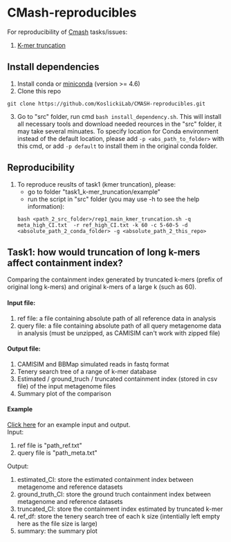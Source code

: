 # CMash-reproducibles
For reproducibility of [Cmash](https://github.com/dkoslicki/CMash) tasks/issues:
1. [K-mer truncation](https://github.com/dkoslicki/CMash/issues/20)

## Install dependencies  
1. Install conda or [miniconda](https://docs.conda.io/projects/conda/en/latest/user-guide/install/) (version >= 4.6)  
2. Clone this repo
```
git clone https://github.com/KoslickiLab/CMASH-reproducibles.git
```
3. Go to "src" folder, run cmd `bash install_dependency.sh`. This will install all necessary tools and download needed reources in the "src" folder, it may take several minuates. To specify location for Conda environment instead of the default location, please add `-p <abs_path_to_folder>` with this cmd, or add `-p default` to install them in the original conda folder.  

## Reproducibility
1. To reproduce reuslts of task1 (kmer truncation), please:  
   - go to folder "task1_k-mer_truncation/example"
   - run the script in "src" folder (you may use -h to see the help information):  
   ```
   bash <path_2_src_folder>/rep1_main_kmer_truncation.sh -q meta_high_CI.txt  -r ref_high_CI.txt -k 60 -c 5-60-5 -d <absolute_path_2_conda_folder> -g <absolute_path_2_this_repo>
   ```

## Task1: how would truncation of long k-mers affect containment index?
Comparing the containment index generated by truncated k-mers (prefix of original long k-mers) and original k-mers of a large k (such as 60).

#### Input file:
1. ref file: a file containing absolute path of all reference data in analysis
2. query file: a file containing absolute path of all query metagenome data in analysis (must be unzipped, as CAMISIM can't work with zipped file)

#### Output file:
1. CAMISIM and BBMap simulated reads in fastq format
2. Tenery search tree of a range of k-mer database
3. Estimated / ground_truch / truncated containment index (stored in csv file) of the input metagenome files
4. Summary plot of the comparison

#### Example
[Click here](https://github.com/KoslickiLab/CMASH-reproducibles/tree/master/task1_K-mer_truncation/example) for an example input and output.  
Input:
1. ref file is "path_ref.txt"
2. query file is "path_meta.txt"

Output:
1. estimated_CI: store the estimated containment index between metagenome and reference datasets
2. ground_truth_CI: store the ground truch containment index between metagenome and reference datasets
3. truncated_CI: store the containment index estimated by truncated k-mer
4. ref_df: store the tenery search tree of each k size (intentially left empty here as the file size is large)
5. summary: the summary plot



